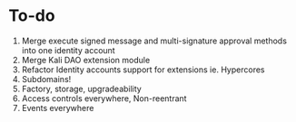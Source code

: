 # To-do

1. Merge execute signed message and multi-signature approval methods into one identity account
2. Merge Kali DAO extension module 
3. Refactor Identity accounts support for extensions ie. Hypercores
5. Subdomains!
6. Factory, storage, upgradeability 
7. Access controls everywhere, Non-reentrant
8. Events everywhere